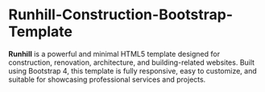 # Runhill-Construction-Bootstrap-Template
**Runhill** is a powerful and minimal HTML5 template designed for construction, renovation, architecture, and building-related websites. Built using Bootstrap 4, this template is fully responsive, easy to customize, and suitable for showcasing professional services and projects.
